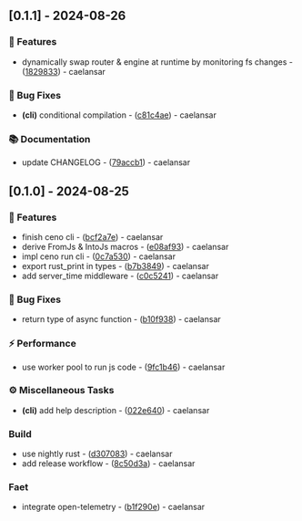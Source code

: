 ## [0.1.1] - 2024-08-26

### 🚀 Features

- dynamically swap router & engine at runtime by monitoring fs changes - ([1829833](https://github.com/caelansar/ceno/commit/1829833c94fdc88ae6c41d1f1789848d7f79a775)) - caelansar

### 🐛 Bug Fixes

- **(cli)** conditional compilation - ([c81c4ae](https://github.com/caelansar/ceno/commit/c81c4ae3273a7c7a1a7f5607ad90ce0387648d18)) - caelansar

### 📚 Documentation

- update CHANGELOG - ([79accb1](https://github.com/caelansar/ceno/commit/79accb182ee625a50db261f47574eaddda8fd0eb)) - caelansar

## [0.1.0] - 2024-08-25

### 🚀 Features

- finish ceno cli - ([bcf2a7e](https://github.com/caelansar/ceno/commit/bcf2a7e4caeb0c727e29c77b151e54117787dfe1)) - caelansar
- derive FromJs & IntoJs macros - ([e08af93](https://github.com/caelansar/ceno/commit/e08af9303ae425bc638c15c43f4daf135aeaf7a0)) - caelansar
- impl ceno run cli - ([0c7a530](https://github.com/caelansar/ceno/commit/0c7a5309a4ec69f28d369746321029dc49a3f1dc)) - caelansar
- export rust_print in types - ([b7b3849](https://github.com/caelansar/ceno/commit/b7b38492d5d1bed61ededc856e232cacd8e9a568)) - caelansar
- add server_time middleware - ([c0c5241](https://github.com/caelansar/ceno/commit/c0c52411de05e508c0b71872b047319f4d18bb54)) - caelansar

### 🐛 Bug Fixes

- return type of async function - ([b10f938](https://github.com/caelansar/ceno/commit/b10f938b5184c767191733821288760f0a8c1d58)) - caelansar

### ⚡ Performance

- use worker pool to run js code - ([9fc1b46](https://github.com/caelansar/ceno/commit/9fc1b46780628e148c0f5e0f621be2a0a0f7ac69)) - caelansar

### ⚙️ Miscellaneous Tasks

- **(cli)** add help description - ([022e640](https://github.com/caelansar/ceno/commit/022e6401e243a0d42deadd72731fff9e4ad2eaec)) - caelansar

### Build

- use nightly rust - ([d307083](https://github.com/caelansar/ceno/commit/d3070830aee75d0163f657dbca1d80a50d1de35e)) - caelansar
- add release workflow - ([8c50d3a](https://github.com/caelansar/ceno/commit/8c50d3ae89e6eb82b866afe329f2e78d21a637c5)) - caelansar

### Faet

- integrate open-telemetry - ([b1f290e](https://github.com/caelansar/ceno/commit/b1f290e342b9a948d1d1b96f58f783160e339749)) - caelansar

<!-- generated by git-cliff -->
